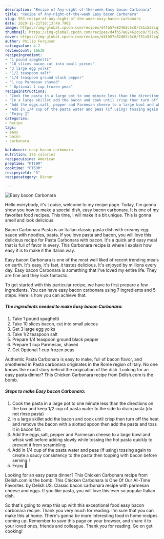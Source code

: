 ```yaml
---
description: "Recipe of Any-night-of-the-week Easy bacon Carbonara"
title: "Recipe of Any-night-of-the-week Easy bacon Carbonara"
slug: 953-recipe-of-any-night-of-the-week-easy-bacon-carbonara
date: 2020-12-21T16:13:49.790Z
image: https://img-global.cpcdn.com/recipes/d4fb57e82462c6c0/751x532cq70/easy-bacon-carbonara-recipe-main-photo.jpg
thumbnail: https://img-global.cpcdn.com/recipes/d4fb57e82462c6c0/751x532cq70/easy-bacon-carbonara-recipe-main-photo.jpg
cover: https://img-global.cpcdn.com/recipes/d4fb57e82462c6c0/751x532cq70/easy-bacon-carbonara-recipe-main-photo.jpg
author: Philip Ferguson
ratingvalue: 4.2
reviewcount: 16630
recipeingredient:
- "1 pound spaghetti"
- "10 slices bacon cut into small pieces"
- "3 large egg yolks"
- "1/2 teaspoon salt"
- "1/4 teaspoon ground black pepper"
- "1 cup Parmesan shaved"
- " Optional 1 cup frozen peas"
recipeinstructions:
- "Cook the pasta in a large pot to one minute less than the directions on the box and keep 1/2 cup of pasta water to the side to drain pasta (do not rinse pasta)"
- "In a large skillet add the bacon and cook until crisp then turn off the heat and remove the bacon with a slotted spoon then add the pasta and toss it in bacon fat."
- "Add the eggs,salt, pepper and Parmesan cheese to a large bowl and whisk well before adding slowly while tossing the hot pasta quickly to prevent it from scrambling."
- "Add in 1/4 cup of the pasta water and peas (if using) tossing again to create a saucy consistency to the pasta then topping with bacon before serving !"
- "Enjoy 🙂"
categories:
- Recipe
tags:
- easy
- bacon
- carbonara

katakunci: easy bacon carbonara 
nutrition: 176 calories
recipecuisine: American
preptime: "PT19M"
cooktime: "PT53M"
recipeyield: "3"
recipecategory: Dinner

---
```



![Easy bacon Carbonara](https://img-global.cpcdn.com/recipes/d4fb57e82462c6c0/751x532cq70/easy-bacon-carbonara-recipe-main-photo.jpg)

Hello everybody, it's Louise, welcome to my recipe page. Today, I'm gonna show you how to make a special dish, easy bacon carbonara. It is one of my favorites food recipes. This time, I will make it a bit unique. This is gonna smell and look delicious.

Bacon Carbonara Pasta is an Italian classic pasta dish with creamy egg sauce with noodles, pasta. If you love pasta and bacon, you will love this delicious recipe for Pasta Carbonara with bacon. It&#39;s a quick and easy meal that is full of favor in every. This Carbonara recipe is where I explain how easy it is to make it the Italian way.

Easy bacon Carbonara is one of the most well liked of recent trending meals on earth. It's easy, it's fast, it tastes delicious. It's enjoyed by millions every day. Easy bacon Carbonara is something that I've loved my entire life. They are fine and they look fantastic.


To get started with this particular recipe, we have to first prepare a few ingredients. You can have easy bacon carbonara using 7 ingredients and 5 steps. Here is how you can achieve that.

<!--inarticleads1-->

##### The ingredients needed to make Easy bacon Carbonara:

1. Take 1 pound spaghetti
1. Take 10 slices bacon, cut into small pieces
1. Get 3 large egg yolks
1. Take 1/2 teaspoon salt
1. Prepare 1/4 teaspoon ground black pepper
1. Prepare 1 cup Parmesan, shaved
1. Get  Optional 1 cup frozen peas


Authentic Pasta Carbonara is easy to make, full of bacon flavor, and smothered in Pasta carbonara originates in the Rome region of Italy. No one knows the exact story behind the origination of the dish. Looking for an easy pasta dinner? This Chicken Carbonara recipe from Delish.com is the bomb. 

<!--inarticleads2-->

##### Steps to make Easy bacon Carbonara:

1. Cook the pasta in a large pot to one minute less than the directions on the box and keep 1/2 cup of pasta water to the side to drain pasta (do not rinse pasta)
1. In a large skillet add the bacon and cook until crisp then turn off the heat and remove the bacon with a slotted spoon then add the pasta and toss it in bacon fat.
1. Add the eggs,salt, pepper and Parmesan cheese to a large bowl and whisk well before adding slowly while tossing the hot pasta quickly to prevent it from scrambling.
1. Add in 1/4 cup of the pasta water and peas (if using) tossing again to create a saucy consistency to the pasta then topping with bacon before serving !
1. Enjoy 🙂


Looking for an easy pasta dinner? This Chicken Carbonara recipe from Delish.com is the bomb. This Chicken Carbonara Is One Of Our All-Time Favorites. by Delish US. Classic bacon carbonara recipe with parmesan cheese and eggs. If you like pasta, you will love this ever so popular Italian dish. 

So that's going to wrap this up with this exceptional food easy bacon carbonara recipe. Thank you very much for reading. I'm sure that you can make this at home. There's gonna be more interesting food in home recipes coming up. Remember to save this page on your browser, and share it to your loved ones, friends and colleague. Thank you for reading. Go on get cooking!
